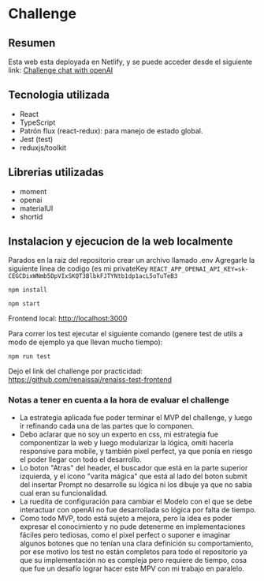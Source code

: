 # Challenge

## Resumen

Esta web esta deployada en Netlify, y se puede acceder desde el siguiente link:
[Challenge chat with openAI](https://6502414fbc538d656c9c08a2--jazzy-salmiakki-0f0cb0.netlify.app/)

## Tecnologia utilizada
- React
- TypeScript
- Patrón flux (react-redux): para manejo de estado global.
- Jest (test)
- reduxjs/toolkit

## Librerias utilizadas
- moment
- openai
- materialUI
- shortid

## Instalacion y ejecucion de la web localmente
Parados en la raiz del repositorio crear un archivo llamado .env
Agregarle la siguiente linea de codigo (es mi privateKey 
```REACT_APP_OPENAI_API_KEY=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```

```
npm install
```
```
npm start
```
Frontend local: [http://localhost:3000](http://localhost:3000)

Para correr los test ejecutar el siguiente comando (genere test de utils a modo de ejemplo ya que llevan mucho tiempo):
```
npm run test
```

Dejo el link del challenge por practicidad: https://github.com/renaissai/renaiss-test-frontend

### Notas a tener en cuenta a la hora de evaluar el challenge
- La estrategia aplicada fue poder terminar el MVP del challenge, y luego ir refinando cada una de las partes que lo componen.
- Debo aclarar que no soy un experto en css, mi estrategia fue componentizar la web y luego modularizar la lógica, omiti hacerla responsive para mobile, y también pixel perfect, ya que ponía en riesgo el poder llegar con todo el desarrollo.
- Lo boton "Atras" del header, el buscador que está en la parte superior izquierda, y el icono "varita mágica" que está al lado del boton submit del insertar Prompt no desarrolle su lógica ni los dibuje ya que no sabia cual eran su funcionalidad.
- La ruedita de configuración para cambiar el Modelo con el que se debe interactuar con openAI no fue desarrollada so lógica por falta de tiempo.
- Como todo MVP, todo está sujeto a mejora, pero la idea es poder expresar el conocimiento y no pude detenerme en implementaciones fáciles pero tediosas, como el pixel perfect o suponer e imaginar algunos botones que no tenían una clara definición su comportamiento, por ese motivo los test no están completos para todo el repositorio ya que su implementación no es compleja pero requiere de tiempo, cosa que fue un desafío lograr hacer este MPV con mi trabajo en paralelo. 
